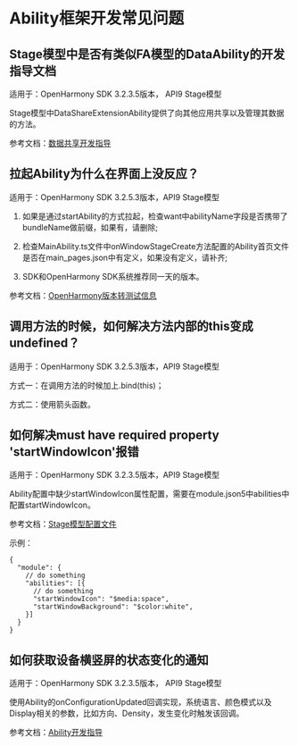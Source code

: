 # Ability框架开发常见问题



## Stage模型中是否有类似FA模型的DataAbility的开发指导文档

适用于：OpenHarmony SDK 3.2.3.5版本， API9 Stage模型

Stage模型中DataShareExtensionAbility提供了向其他应用共享以及管理其数据的方法。

参考文档：[数据共享开发指导](https://gitee.com/openharmony/docs/blob/master/zh-cn/application-dev/database/database-datashare-guidelines.md)

## 拉起Ability为什么在界面上没反应？

适用于：OpenHarmony SDK 3.2.5.3版本，API9 Stage模型

1. 如果是通过startAbility的方式拉起，检查want中abilityName字段是否携带了bundleName做前缀，如果有，请删除;

2. 检查MainAbility.ts文件中onWindowStageCreate方法配置的Ability首页文件是否在main_pages.json中有定义，如果没有定义，请补齐;

3. SDK和OpenHarmony SDK系统推荐同一天的版本。

参考文档：[OpenHarmony版本转测试信息](https://gitee.com/openharmony-sig/oh-inner-release-management/blob/master/Release-Testing-Version.md)

## 调用方法的时候，如何解决方法内部的this变成undefined？

适用于：OpenHarmony SDK 3.2.5.3版本，API9 Stage模型

方式一：在调用方法的时候加上.bind(this)；

方式二：使用箭头函数。

## 如何解决must have required property 'startWindowIcon'报错 

适用于：OpenHarmony SDK 3.2.3.5版本，API9 Stage模型

Ability配置中缺少startWindowIcon属性配置，需要在module.json5中abilities中配置startWindowIcon。

参考文档：[Stage模型配置文件](https://docs.openharmony.cn/pages/v3.2Beta/zh-cn/application-dev/quick-start/stage-structure.md/)

  示例：
  
```
{
  "module": {
    // do something
    "abilities": [{
      // do something
      "startWindowIcon": "$media:space",
      "startWindowBackground": "$color:white",
    }]
  }
}
```

## 如何获取设备横竖屏的状态变化的通知

适用于：OpenHarmony SDK 3.2.3.5版本， API9 Stage模型

使用Ability的onConfigurationUpdated回调实现，系统语言、颜色模式以及Display相关的参数，比如方向、Density，发生变化时触发该回调。

参考文档：[Ability开发指导](https://gitee.com/openharmony/docs/blob/master/zh-cn/application-dev/ability/stage-ability.md)
